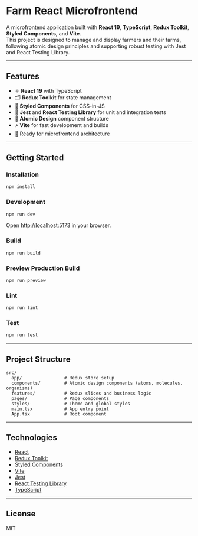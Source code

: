 # Farm React Microfrontend

A microfrontend application built with **React 19**, **TypeScript**, **Redux Toolkit**, **Styled Components**, and **Vite**.  
This project is designed to manage and display farmers and their farms, following atomic design principles and supporting robust testing with Jest and React Testing Library.

---

## Features

- ⚛️ **React 19** with TypeScript
- 🗂️ **Redux Toolkit** for state management
- 🎨 **Styled Components** for CSS-in-JS
- 🧪 **Jest** and **React Testing Library** for unit and integration tests
- 🧬 **Atomic Design** component structure
- ⚡ **Vite** for fast development and builds
- 🧩 Ready for microfrontend architecture

---

## Getting Started

### Installation

```bash
npm install
```

### Development

```bash
npm run dev
```
Open [http://localhost:5173](http://localhost:5173) in your browser.

### Build

```bash
npm run build
```

### Preview Production Build

```bash
npm run preview
```

### Lint

```bash
npm run lint
```

### Test

```bash
npm run test
```

---

## Project Structure

```
src/
  app/                # Redux store setup
  components/         # Atomic design components (atoms, molecules, organisms)
  features/           # Redux slices and business logic
  pages/              # Page components
  styles/             # Theme and global styles
  main.tsx            # App entry point
  App.tsx             # Root component
```

---

## Technologies

- [React](https://react.dev/)
- [Redux Toolkit](https://redux-toolkit.js.org/)
- [Styled Components](https://styled-components.com/)
- [Vite](https://vitejs.dev/)
- [Jest](https://jestjs.io/)
- [React Testing Library](https://testing-library.com/docs/react-testing-library/intro/)
- [TypeScript](https://www.typescriptlang.org/)

---

## License

MIT